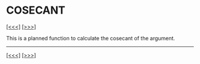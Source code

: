 # COSECANT

[\[\<\<\<\]](ug_25.30.md) [\[\>\>\>\]](ug_25.32.md)

This is a planned function to calculate the cosecant of the argument.

-----

[\[\<\<\<\]](ug_25.30.md) [\[\>\>\>\]](ug_25.32.md)
